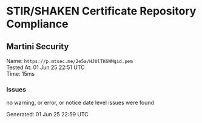 # STIR/SHAKEN Certificate Repository Compliance

## Martini Security

Name: `https://p.mtsec.me/2e5a/HJUlTK6WMgid.pem`\
Tested At: 01 Jun 25 22:51 UTC\
Time: 15ms

### Issues

no warning, or error, or notice date level issues were found

Generated: 01 Jun 25 22:59 UTC